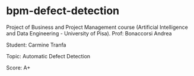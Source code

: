 # bpm-defect-detection

Project of Business and Project Management course (Artificial Intelligence and Data Engineering - University of Pisa).
Prof: Bonaccorsi Andrea

Student: Carmine Tranfa

Topic: Automatic Defect Detection

Score: A+
